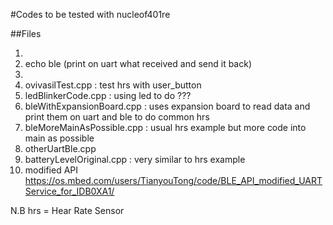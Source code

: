 #Codes to be tested with nucleof401re


##Files

1.
2. echo ble (print on uart what received and send it back)
3.
4. ovivasilTest.cpp : test hrs with user_button
5. ledBlinkerCode.cpp : using led to do ???
6. bleWithExpansionBoard.cpp : uses expansion board to read data and print them on uart and ble to do common hrs 
7. bleMoreMainAsPossible.cpp : usual hrs example but more code into main as possible
8. otherUartBle.cpp
9. batteryLevelOriginal.cpp : very similar to hrs example
10. modified API https://os.mbed.com/users/TianyouTong/code/BLE_API_modified_UARTService_for_IDB0XA1/


N.B hrs = Hear Rate Sensor